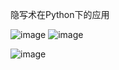 隐写术在Python下的应用


![image](https://github.com/user-attachments/assets/a26bc0bb-ab5c-442a-a26d-4c35abcb2de9)               ![image](https://github.com/user-attachments/assets/b4fd3133-f5c0-45b9-9f3e-e5df275a099b)

![image](https://github.com/user-attachments/assets/fa5ca26f-5f33-4ef7-9db0-e276ad1c2dd4)


